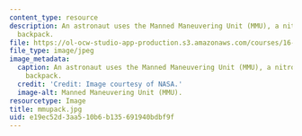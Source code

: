 ```yaml
---
content_type: resource
description: An astronaut uses the Manned Maneuvering Unit (MMU), a nitrogen-propelled
  backpack.
file: https://ol-ocw-studio-app-production.s3.amazonaws.com/courses/16-885j-aircraft-systems-engineering-fall-2005/e19ec52d3aa510b6b135691940bdbf9f_mmupack.jpg
file_type: image/jpeg
image_metadata:
  caption: An astronaut uses the Manned Maneuvering Unit (MMU), a nitrogen-propelled
    backpack.
  credit: 'Credit: Image courtesy of NASA.'
  image-alt: Manned Maneuvering Unit (MMU).
resourcetype: Image
title: mmupack.jpg
uid: e19ec52d-3aa5-10b6-b135-691940bdbf9f
---
```

